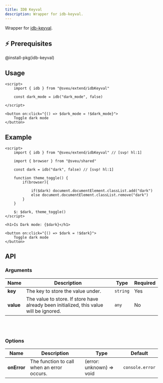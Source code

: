 ```yaml
---
title: IDB Keyval
description: Wrapper for idb-keyval.
---
```


<script>
    import Meta from "$components/meta.svelte"
</script>

<Meta />

Wrapper for [idb-keyval](https://github.com/jakearchibald/idb-keyval).

## ⚡️ Prerequisites

@install-pkg(idb-keyval)

## Usage

```svelte
<script>
    import { idb } from "@sveu/extend/idbKeyval"

    const dark_mode = idb("dark_mode", false)

</script>

<button on:click="{() => $dark_mode = !$dark_mode}">
    Toggle dark mode
</button>
```

## Example

```svelte live ln
<script>
    import { idb } from "@sveu/extend/idbKeyval" // [svp! hl:1]

    import { browser } from "@sveu/shared"

    const dark = idb("dark", false) // [svp! hl:1]
    
    function theme_toggle() {
        if(browser){

            if($dark) document.documentElement.classList.add("dark")
            else document.documentElement.classList.remove("dark")
        }
    }

    $: $dark, theme_toggle()
</script>

<h1>Is Dark mode: {$dark}</h1>

<button on:click="{() => $dark = !$dark}">
    Toggle dark mode
</button>
```

## API

### Arguments

| Name      | Description                          | Type                       | Required |
| --------- | ------------------------------------ | -------------------------- | -------- |
| **key**   | The key to store the value under.    | `string`                   | Yes      |
| **value** | The value to store. If store have already been initialized, this value will be ignored. | `any` | No      |

<br/>
<br/>

### Options

| Name         | Description                                | Type                     | Default        |
| ------------ | -------------------------------------------| ------------------------ | -------------- |
| **onError**  | The function to call when an error occurs. | (error: unknown) => void | `console.error`|
